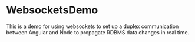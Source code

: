 # WebsocketsDemo
This is a demo for using websockets to set up a duplex communication between Angular and Node to propagate RDBMS data changes in real time.
